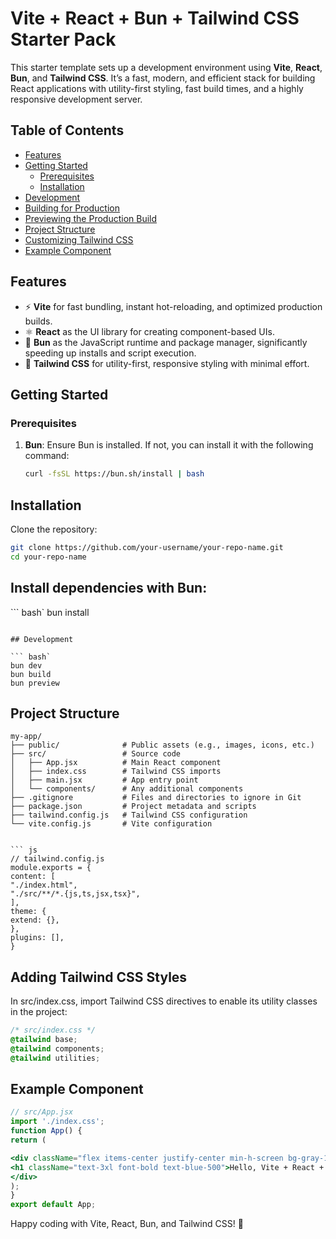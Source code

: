 # Vite + React + Bun + Tailwind CSS Starter Pack

This starter template sets up a development environment using **Vite**, **React**, **Bun**, and **Tailwind CSS**. It’s a fast, modern, and efficient stack for building React applications with utility-first styling, fast build times, and a highly responsive development server.

## Table of Contents

- [Features](#features)
- [Getting Started](#getting-started)
  - [Prerequisites](#prerequisites)
  - [Installation](#installation)
- [Development](#development)
- [Building for Production](#building-for-production)
- [Previewing the Production Build](#previewing-the-production-build)
- [Project Structure](#project-structure)
- [Customizing Tailwind CSS](#customizing-tailwind-css)
- [Example Component](#example-component)

## Features

- ⚡ **Vite** for fast bundling, instant hot-reloading, and optimized production builds.
- ⚛️ **React** as the UI library for creating component-based UIs.
- 🏃 **Bun** as the JavaScript runtime and package manager, significantly speeding up installs and script execution.
- 🎨 **Tailwind CSS** for utility-first, responsive styling with minimal effort.

## Getting Started

### Prerequisites

1. **Bun**: Ensure Bun is installed. If not, you can install it with the following command:
   ```bash
   curl -fsSL https://bun.sh/install | bash
   ```

## Installation

Clone the repository:

``` bash
git clone https://github.com/your-username/your-repo-name.git
cd your-repo-name
```

## Install dependencies with Bun:
``` bash`
bun install
```

## Development

``` bash`
bun dev
bun build
bun preview
```

## Project Structure

```plaintext
my-app/
├── public/              # Public assets (e.g., images, icons, etc.)
├── src/                 # Source code
│   ├── App.jsx          # Main React component
│   ├── index.css        # Tailwind CSS imports
│   ├── main.jsx         # App entry point
│   └── components/      # Any additional components
├── .gitignore           # Files and directories to ignore in Git
├── package.json         # Project metadata and scripts
├── tailwind.config.js   # Tailwind CSS configuration
└── vite.config.js       # Vite configuration


``` js
// tailwind.config.js
module.exports = {
content: [
"./index.html",
"./src/**/*.{js,ts,jsx,tsx}",
],
theme: {
extend: {},
},
plugins: [],
}
```

## Adding Tailwind CSS Styles

In src/index.css, import Tailwind CSS directives to enable its utility classes in the project:

``` css
/* src/index.css */
@tailwind base;
@tailwind components;
@tailwind utilities;
```

## Example Component

``` jsx
// src/App.jsx
import './index.css';
function App() {
return (

<div className="flex items-center justify-center min-h-screen bg-gray-100">
<h1 className="text-3xl font-bold text-blue-500">Hello, Vite + React + Tailwind CSS + Bun!</h1>
</div>
);
}
export default App;
```

Happy coding with Vite, React, Bun, and Tailwind CSS! 🎉

